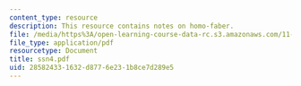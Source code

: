 ```yaml
---
content_type: resource
description: This resource contains notes on homo-faber.
file: /media/https%3A/open-learning-course-data-rc.s3.amazonaws.com/11-329-social-theory-and-the-city-fall-2005/285824331632d8776e231b8ce7d289e5_ssn4.pdf
file_type: application/pdf
resourcetype: Document
title: ssn4.pdf
uid: 28582433-1632-d877-6e23-1b8ce7d289e5
---
```

